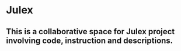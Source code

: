 # Julex
## This is a collaborative space for Julex project involving code, instruction and descriptions.
